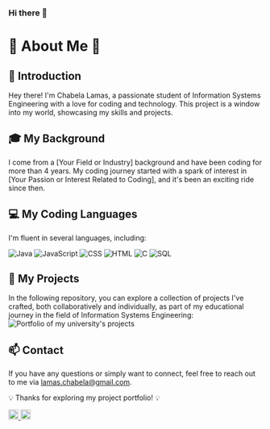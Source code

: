 ### Hi there 👋

# 🌟 About Me 🌟

## 🚀 Introduction

Hey there! I'm Chabela Lamas, a passionate student of Information Systems Engineering with a love for coding and technology. This project is a window into my world, showcasing my skills and projects.

## 🎓 My Background

I come from a [Your Field or Industry] background and have been coding for more than 4 years. My coding journey started with a spark of interest in [Your Passion or Interest Related to Coding], and it's been an exciting ride since then.

## 💻 My Coding Languages

I'm fluent in several languages, including:

<img src="[https://img.shields.io/badge/-Java-007396?style=flat-square&logo=java&logoColor=white](https://github.com/devicons/devicon/blob/v2.15.1/icons/java/java-original.svg)" alt="Java">
<img src="[https://img.shields.io/badge/-JavaScript-F7DF1E?style=flat-square&logo=javascript&logoColor=black](https://github.com/devicons/devicon/blob/v2.15.1/icons/javascript/javascript-original.svg)" alt="JavaScript">
<img src="[https://img.shields.io/badge/-HTML%2FCSS-E34F26?style=flat-square&logo=html5&logoColor=white](https://github.com/devicons/devicon/blob/v2.15.1/icons/html5/html5-original.svg)](https://github.com/devicons/devicon/blob/v2.15.1/icons/css3/css3-original.svg)" alt="CSS">
<img src="[https://img.shields.io/badge/-HTML%2FCSS-E34F26?style=flat-square&logo=html5&logoColor=white](https://github.com/devicons/devicon/blob/v2.15.1/icons/html5/html5-original.svg)" alt="HTML">
<img src="[https://img.shields.io/badge/-C-A8B9CC?style=flat-square&logo=c&logoColor=white](https://github.com/devicons/devicon/blob/v2.15.1/icons/c/c-original.svg)" alt="C">
<img src="[https://img.shields.io/badge/-SQL-4479A1?style=flat-square&logo=postgresql&logoColor=white](https://github.com/devicons/devicon/blob/v2.15.1/icons/mysql/mysql-original-wordmark.svg)" alt="SQL">


## 🚀 My Projects

In the following repository, you can explore a collection of projects I've crafted, both collaboratively and individually, as part of my educational journey in the field of Information Systems Engineering: ![Portfolio of my university's projects](https://github.com/ChabelaLamas/Projects_UTN)


## 📫 Contact

If you have any questions or simply want to connect, feel free to reach out to me via lamas.chabela@gmail.com.

:bulb: Thanks for exploring my project portfolio! :bulb:

<a href="https://www.linkedin.com/in/chabela-maría-lamas-0801b828b">
  <img src="https://www.linkedin.com/favicon.ico" width="20" height="20" alt="LinkedIn Icon">
</a>
<a href="mailto:lamas.chabela@gmail.com">
  <img src="https://cdn-icons-png.flaticon.com/256/281/281769.png" width="20" height="20" alt="Email Icon">

</a>

